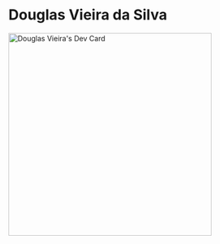 <h1>Douglas Vieira da Silva</h1>
<a href="https://app.daily.dev/douglasvs250"><img src="https://api.daily.dev/devcards/895d7fa9ec4f499b9dcbd3e35c7adb97.png?r=rzs" width="400" alt="Douglas Vieira's Dev Card"/></a>
